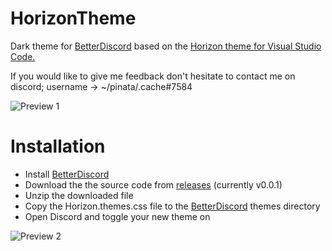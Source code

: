 # HorizonTheme
Dark theme for [BetterDiscord](https://betterdiscord.app/) based on the [Horizon theme for Visual Studio Code.](https://horizontheme.netlify.app/)

If you would like to give me feedback don't hesitate to contact me on discord; username -> ~/pinata/.cache#7584

![Preview 1](https://i.imgur.com/ZXB40Tv.png "Preview 1")

# Installation
* Install [BetterDiscord](https://betterdiscord.app/)
* Download the the source code from [releases](https://github.com/ProbablyPinata/HorizonTheme/releases)  (currently v0.0.1)
* Unzip the downloaded file
* Copy the Horizon.themes.css file to the [BetterDiscord](https://betterdiscord.app/) themes directory
* Open Discord and toggle your new theme on

![Preview 2](https://i.imgur.com/W0CHiGb.png "Preview 2")
